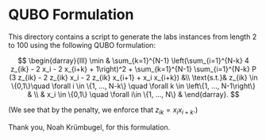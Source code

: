 # QUBO Formulation

This directory contains a script to generate the labs instances from length 2 to 100 using the following QUBO formulation:

$$
    \begin{darray}{lll}
        \min & \sum_{k=1}^{N-1} \left(\sum_{i=1}^{N-k} 4 z_{ik} - 2 x_i - 2 x_{i+k} + 1\right)^2 + \sum_{k=1}^{N-1} \sum_{i=1}^{N-k} P (3 z_{ik} - 2 z_{ik} x_i - 2 z_{ik} x_{i+1} + x_i x_{i+k}) &\\
        \text{s.t.}& z_{ik} \in \{0,1\}\quad \forall i \in \{1, ..., N-k\} \quad \forall  k \in \left\{1, ..., N-1\right\} & \\
        & x_i \in \{0,1\} \quad \forall i\in \{1, ..., N\} &
    \end{darray}.
$$

(We see that by the penalty, we enforce that $z_{ik} = x_i x_{i+k}$.)

Thank you, Noah Krümbugel, for this formulation.